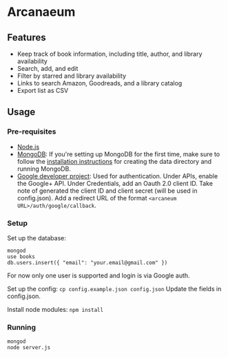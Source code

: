 # Arcanaeum

## Features
- Keep track of book information, including title, author, and library availability
- Search, add, and edit
- Filter by starred and library availability
- Links to search Amazon, Goodreads, and a library catalog
- Export list as CSV

## Usage

### Pre-requisites
- [Node.js](https://nodejs.org)
- [MongoDB](http://docs.mongodb.org/manual/installation/): If you're setting up MongoDB for the first time, make sure to follow the [installation instructions](http://docs.mongodb.org/manual/installation/) for creating the data directory and running MongoDB.
- [Google developer project](https://console.developers.google.com): Used for authentication. Under APIs, enable the Google+ API. Under Credentials, add an Oauth 2.0 client ID. Take note of generated the client ID and client secret (will be used in config.json). Add a redirect URL of the format `<arcaneum URL>/auth/google/callback`.

### Setup

Set up the database:
```
mongod
use books
db.users.insert({ "email": "your.email@gmail.com" })
```
For now only one user is supported and login is via Google auth.

Set up the config: `cp config.example.json config.json` Update the fields in config.json.

Install node modules: `npm install`

### Running

```
mongod
node server.js
```
